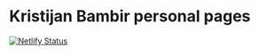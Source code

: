 # Kristijan Bambir personal pages

[![Netlify Status](https://api.netlify.com/api/v1/badges/f1ee6741-451b-4526-a08a-a9e51c0cbc1d/deploy-status)](https://app.netlify.com/sites/kristijanbambir/deploys)

